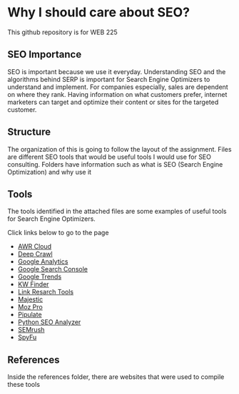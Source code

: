 # Why I should care about SEO?
This github repository is for WEB 225

## SEO Importance

SEO is important because we use it everyday. Understanding SEO and the algorithms behind SERP is important for Search Engine Optimizers to understand and implement. For companies especially, sales are dependent on where they rank. Having information on what customers prefer, internet marketers can target and optimize their content or sites for the targeted customer. 

## Structure

The organization of this is going to follow the layout of the assignment. Files are different SEO tools that would be useful tools I would use for SEO consulting. Folders have information such as what is SEO (Search Engine Optimization) and why use it

## Tools
The tools identified in the attached files are some examples of useful tools for Search Engine Optimizers. 

Click links below to go to the page

- [AWR Cloud](https://github.com/AC-BA/Why-I-should-care-about-SEO-/blob/main/AWR%20Cloud.md)
- [Deep Crawl](https://github.com/AC-BA/Why-I-should-care-about-SEO-/blob/main/DeepCrawl.md)
- [Google Analytics](https://github.com/AC-BA/Why-I-should-care-about-SEO-/blob/main/Google%20Analytics.md)
- [Google Search Console](https://github.com/AC-BA/Why-I-should-care-about-SEO-/blob/main/Google%20Search%20Console.md)
- [Google Trends](https://github.com/AC-BA/Why-I-should-care-about-SEO-/blob/main/Google%20Trends.md)
- [KW Finder](https://github.com/AC-BA/Why-I-should-care-about-SEO-/blob/main/KWFinder.md)
- [Link Resarch Tools](https://github.com/AC-BA/Why-I-should-care-about-SEO-/blob/main/LinkResearchTools.md)
- [Majestic](https://github.com/AC-BA/Why-I-should-care-about-SEO-/blob/main/Majestic.md)
- [Moz Pro](https://github.com/AC-BA/Why-I-should-care-about-SEO-/blob/main/Moz%20Pro.md)
- [Pipulate](https://github.com/AC-BA/Why-I-should-care-about-SEO-/blob/main/Pipulate.md)
- [Python SEO Analyzer](https://github.com/AC-BA/Why-I-should-care-about-SEO-/blob/main/Python%20SEO%20Analyzer.md)
- [SEMrush](https://github.com/AC-BA/Why-I-should-care-about-SEO-/blob/main/SEMrush.md)
- [SpyFu](https://github.com/AC-BA/Why-I-should-care-about-SEO-/blob/main/SpyFu.md)

## References
Inside the references folder, there are websites that were used to compile these tools
